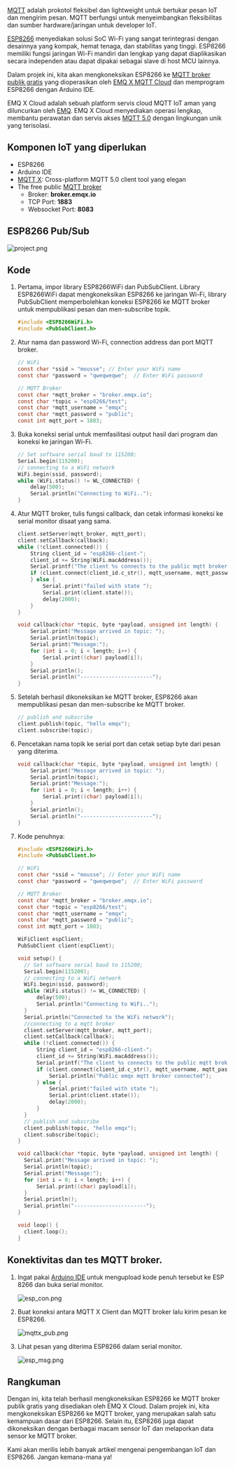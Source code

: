 [MQTT](https://www.emqx.com/en/mqtt) adalah prokotol fleksibel dan lightweight untuk bertukar pesan IoT dan mengirim pesan. MQTT berfungsi untuk  menyeimbangkan fleksibilitas dan sumber hardware/jaringan untuk developer IoT.

[ESP8266](https://www.espressif.com/) menyediakan solusi SoC Wi-Fi yang sangat terintegrasi dengan desainnya yang kompak, hemat tenaga, dan stabilitas yang tinggi. ESP8266 memiliki fungsi jaringan Wi-Fi mandiri dan lengkap yang dapat diaplikasikan secara independen atau dapat dipakai sebagai slave di host MCU lainnya.

Dalam projek ini, kita akan mengkoneksikan ESP8266 ke [MQTT broker publik gratis](https://www.emqx.com/en/mqtt/public-mqtt5-broker) yang dioperasikan oleh [EMQ X MQTT Cloud](https://cloud.emqx.io/) dan memprogram ESP8266 dengan Arduino IDE.

EMQ X Cloud adalah sebuah platform servis cloud MQTT IoT aman yang diluncurkan oleh [EMQ](https://www.emqx.com/en). EMQ X Cloud menyediakan operasi lengkap, membantu perawatan dan servis akses [MQTT 5.0](https://www.emqx.com/en/mqtt/mqtt5) dengan lingkungan unik yang terisolasi.

## Komponen IoT yang diperlukan

* ESP8266
* Arduino IDE
* [MQTT X](https://mqttx.app): Cross-platform MQTT 5.0 client tool yang elegan
* The free public [MQTT broker](https://www.emqx.com/en/products/emqx)
  - Broker: **broker.emqx.io**
  - TCP Port: **1883**
  - Websocket Port: **8083**



## ESP8266 Pub/Sub

![project.png](https://static.emqx.net/images/35a817d8c8b74c0481983b8c9ac0fee7.png)



## Kode

1. Pertama, impor library ESP8266WiFi dan PubSubClient. Library ESP8266WiFi dapat mengkoneksikan ESP8266 ke jaringan Wi-Fi, library PubSubClient memperbolehkan koneksi ESP8266 ke MQTT broker untuk mempublikasi pesan dan men-subscribe topik.

   ```c
   #include <ESP8266WiFi.h>
   #include <PubSubClient.h>
   ```

2. Atur nama dan password Wi-Fi, connection address dan port MQTT broker.

   ```c
   // WiFi
   const char *ssid = "mousse"; // Enter your WiFi name
   const char *password = "qweqweqwe";  // Enter WiFi password
   
   // MQTT Broker
   const char *mqtt_broker = "broker.emqx.io";
   const char *topic = "esp8266/test";
   const char *mqtt_username = "emqx";
   const char *mqtt_password = "public";
   const int mqtt_port = 1883;
   ```

3. Buka koneksi serial untuk memfasilitasi output hasil dari program dan koneksi ke jaringan Wi-Fi.

   ```c
   // Set software serial baud to 115200;
   Serial.begin(115200);
   // connecting to a WiFi network
   WiFi.begin(ssid, password);
   while (WiFi.status() != WL_CONNECTED) {
       delay(500);
       Serial.println("Connecting to WiFi..");
   }
   ```

4. Atur MQTT broker, tulis fungsi callback, dan cetak informasi koneksi ke serial monitor disaat yang sama.

   ```c
   client.setServer(mqtt_broker, mqtt_port);
   client.setCallback(callback);
   while (!client.connected()) {
       String client_id = "esp8266-client-";
       client_id += String(WiFi.macAddress());
       Serial.printf("The client %s connects to the public mqtt broker\n", client_id.c_str());
       if (client.connect(client_id.c_str(), mqtt_username, mqtt_password)) {
       } else {
           Serial.print("failed with state ");
           Serial.print(client.state());
           delay(2000);
       }
   }
   
   void callback(char *topic, byte *payload, unsigned int length) {
       Serial.print("Message arrived in topic: ");
       Serial.println(topic);
       Serial.print("Message:");
       for (int i = 0; i < length; i++) {
           Serial.print((char) payload[i]);
       }
       Serial.println();
       Serial.println("-----------------------");
   }
   ```

5. Setelah berhasil dikoneksikan ke MQTT broker, ESP8266 akan mempublikasi pesan dan men-subscribe ke MQTT broker.

   ```c
   // publish and subscribe
   client.publish(topic, "hello emqx");
   client.subscribe(topic);
   ```

6. Pencetakan nama topik ke serial port dan cetak setiap byte dari pesan yang diterima.

   ```c
   void callback(char *topic, byte *payload, unsigned int length) {
       Serial.print("Message arrived in topic: ");
       Serial.println(topic);
       Serial.print("Message:");
       for (int i = 0; i < length; i++) {
           Serial.print((char) payload[i]);
       }
       Serial.println();
       Serial.println("-----------------------");
   }
   ```

7. Kode penuhnya:

   ```c
   #include <ESP8266WiFi.h>
   #include <PubSubClient.h>
   
   // WiFi
   const char *ssid = "mousse"; // Enter your WiFi name
   const char *password = "qweqweqwe";  // Enter WiFi password
   
   // MQTT Broker
   const char *mqtt_broker = "broker.emqx.io";
   const char *topic = "esp8266/test";
   const char *mqtt_username = "emqx";
   const char *mqtt_password = "public";
   const int mqtt_port = 1883;
   
   WiFiClient espClient;
   PubSubClient client(espClient);
   
   void setup() {
     // Set software serial baud to 115200;
     Serial.begin(115200);
     // connecting to a WiFi network
     WiFi.begin(ssid, password);
     while (WiFi.status() != WL_CONNECTED) {
         delay(500);
         Serial.println("Connecting to WiFi..");
     }
     Serial.println("Connected to the WiFi network");
     //connecting to a mqtt broker
     client.setServer(mqtt_broker, mqtt_port);
     client.setCallback(callback);
     while (!client.connected()) {
         String client_id = "esp8266-client-";
         client_id += String(WiFi.macAddress());
         Serial.printf("The client %s connects to the public mqtt broker\n", client_id.c_str());
         if (client.connect(client_id.c_str(), mqtt_username, mqtt_password)) {
             Serial.println("Public emqx mqtt broker connected");
         } else {
             Serial.print("failed with state ");
             Serial.print(client.state());
             delay(2000);
         }
     }
     // publish and subscribe
     client.publish(topic, "hello emqx");
     client.subscribe(topic);
   }
   
   void callback(char *topic, byte *payload, unsigned int length) {
     Serial.print("Message arrived in topic: ");
     Serial.println(topic);
     Serial.print("Message:");
     for (int i = 0; i < length; i++) {
         Serial.print((char) payload[i]);
     }
     Serial.println();
     Serial.println("-----------------------");
   }
   
   void loop() {
     client.loop();
   }
   ```



## Konektivitas dan tes MQTT broker.

1. Ingat pakai [Arduino IDE](https://www.arduino.cc/en/Main/Software) untuk mengupload kode penuh tersebut ke ESP 8266 dan buka serial monitor.

   ![esp_con.png](https://static.emqx.net/images/4c97b1546d31021cc22c64ae7ce4863b.png)

2. Buat koneksi antara MQTT X Client dan MQTT broker lalu kirim pesan ke ESP8266.

   ![mqttx_pub.png](https://static.emqx.net/images/daa2c401453155045f2c068bcd57d66a.png)

3. Lihat pesan yang diterima ESP8266 dalam serial monitor.

   ![esp_msg.png](https://static.emqx.net/images/8c98d850cdfd5c98db94471d0f6a308f.png)


## Rangkuman

Dengan ini, kita telah berhasil mengkoneksikan ESP8266 ke MQTT broker publik gratis yang disediakan oleh EMQ X Cloud. Dalam projek ini, kita mengkoneksikan ESP8266 ke MQTT broker, yang merupakan salah satu kemampuan dasar dari ESP8266. Selain itu, ESP8266 juga dapat dikoneksikan dengan berbagai macam sensor IoT dan melaporkan data sensor ke MQTT broker.

 

Kami akan merilis lebih banyak artikel mengenai pengembangan IoT dan ESP8266. Jangan kemana-mana ya!
